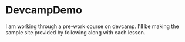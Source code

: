 # DevcampDemo
I am working through a pre-work course on devcamp. I'll be making the sample site provided by following along with each lesson.
